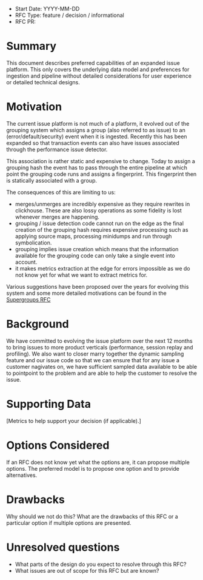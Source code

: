 * Start Date: YYYY-MM-DD
* RFC Type: feature / decision / informational
* RFC PR: <link>

# Summary

This document describes preferred capabilities of an expanded issue platform.  This
only covers the underlying data model and preferences for ingestion and pipeline without
detailed considerations for user experience or detailed technical designs.

# Motivation

The current issue platform is not much of a platform, it evolved out of the
grouping system which assigns a group (also referred to as issue) to an
(error/default/security) event when it is ingested.  Recently this has been
expanded so that transaction events can also have issues associated through
the performance issue detector.

This association is rather static and expensive to change.  Today to assign a
grouping hash the event has to pass through the entire pipeline at which point
the grouping code runs and assigns a fingerprint.  This fingerprint then is
statically associated with a group.

The consequences of this are limiting to us:

* merges/unmerges are incredibly expensive as they require rewrites in clickhouse.
  These are also lossy operations as some fidelity is lost whenever merges are happening.
* grouping / issue detection code cannot run on the edge as the final creation of
  the grouping hash requires expensive processing such as applying source maps,
  processing minidumps and run through symbolication.
* grouping implies issue creation which means that the information available for the
  grouping code can only take a single event into account.
* it makes metrics extraction at the edge for errors impossible as we do not know
  yet for what we want to extract metrics for.

Various suggestions have been proposed over the years for evolving this system
and some more detailed motivations can be found in the [Supergroups RFC](https://github.com/getsentry/rfcs/pull/29)

# Background

We have committed to evolving the issue platform over the next 12 months to bring
issues to more product verticals (performance, session replay and profiling).  We
also want to closer marry together the dynamic sampling feature and our issue
code so that we can ensure that for any issue a customer nagivates on, we have
sufficient sampled data available to be able to pointpoint to the problem and
are able to help the customer to resolve the issue.

# Supporting Data

[Metrics to help support your decision (if applicable).]

# Options Considered

If an RFC does not know yet what the options are, it can propose multiple options.  The
preferred model is to propose one option and to provide alternatives.

# Drawbacks

Why should we not do this?  What are the drawbacks of this RFC or a particular option if
multiple options are presented.

# Unresolved questions

* What parts of the design do you expect to resolve through this RFC?
* What issues are out of scope for this RFC but are known?
